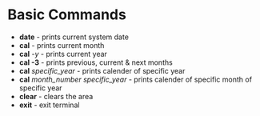 # Basic Commands

* **date** - prints current system date
* **cal** - prints current month
* **cal** *-y* - prints current year
* **cal -3** - prints previous, current & next months
* **cal** *specific_year* - prints calender of specific year
* **cal** *month_number* *specific_year* - prints calender of specific month of specific year
* **clear** - clears the area
* **exit** - exit terminal